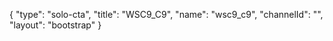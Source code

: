 {
    "type": "solo-cta",
    "title": "WSC9_C9",
    "name": "wsc9_c9",
    "channelId": "",
    "layout": "bootstrap"
}